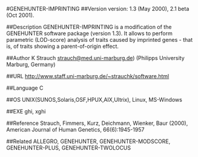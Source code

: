 #GENEHUNTER-IMPRINTING
##Version
version: 1.3 (May 2000), 2.1 beta (Oct 2001).

##Description
GENEHUNTER-IMPRINTING is a modification of the GENEHUNTER software package (version 1.3). It allows to perform parametric (LOD-score) analysis of traits caused by imprinted genes - that is, of traits showing a parent-of-origin effect.

##Author
K Strauch strauch@med.uni-marburg.de) (Philipps University Marburg, Germany)

##URL
http://www.staff.uni-marburg.de/~strauchk/software.html

##Language
C

##OS
UNIX(SUNOS,Solaris,OSF,HPUX,AIX,Ultrix), Linux, MS-Windows

##EXE
ghi, xghi

##Reference
Strauch, Fimmers, Kurz, Deichmann, Wienker, Baur (2000), American Journal of Human Genetics, 66(6):1945-1957

##Related
ALLEGRO, GENEHUNTER, GENEHUNTER-MODSCORE, GENEHUNTER-PLUS, GENEHUNTER-TWOLOCUS

